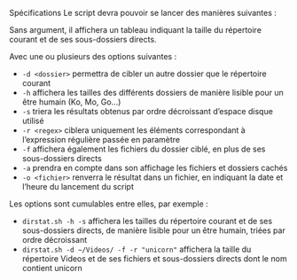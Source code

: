 Spécifications 
Le script devra pouvoir se lancer des manières suivantes :

Sans argument, il affichera un tableau indiquant la taille du répertoire courant et de ses sous-dossiers directs.

Avec une ou plusieurs des options suivantes :


- `-d <dossier>` permettra de cibler un autre dossier que le répertoire courant
- `-h` affichera les tailles des différents dossiers de manière lisible pour un être humain (Ko, Mo, Go...)
- `-s` triera les résultats obtenus par ordre décroissant d’espace disque utilisé
- `-r <regex>` ciblera uniquement les éléments correspondant à l’expression régulière passée en paramètre
- `-f` affichera également les fichiers du dossier ciblé, en plus de ses sous-dossiers directs
- `-a` prendra en compte dans son affichage les fichiers et dossiers cachés
- `-o <fichier>` renverra le résultat dans un fichier, en indiquant la date et l’heure du lancement du script


Les options sont cumulables entre elles, par exemple :

- `dirstat.sh -h -s` affichera les tailles du répertoire courant et de ses sous-dossiers directs, de manière lisible pour un 
être humain, triées par ordre décroissant
- `dirstat.sh -d ∼/Videos/ -f -r "unicorn"` affichera la taille du répertoire Videos et de ses fichiers et sous-dossiers 
directs dont le nom contient unicorn